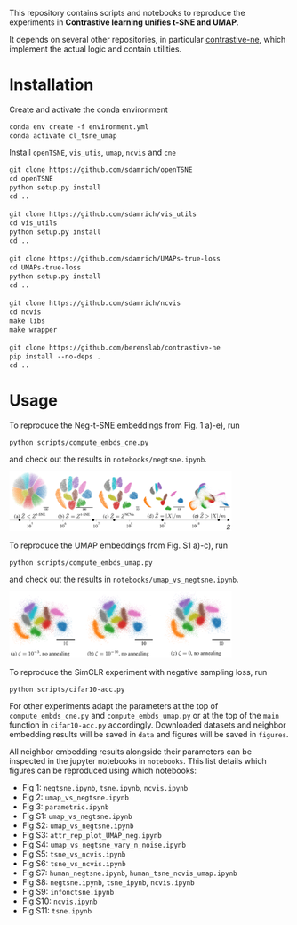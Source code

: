 This repository contains scripts and notebooks to reproduce the experiments in 
**Contrastive learning unifies t-SNE and UMAP**. 

It depends on several other repositories, in particular [contrastive-ne](https://github.com/berenslab/contrastive-ne), which implement the actual logic and contain utilities.

# Installation
Create and activate the conda environment
```
conda env create -f environment.yml
conda activate cl_tsne_umap
```
Install `openTSNE`, `vis_utis`, `umap`, `ncvis` and `cne`
```
git clone https://github.com/sdamrich/openTSNE
cd openTSNE
python setup.py install
cd ..

git clone https://github.com/sdamrich/vis_utils
cd vis_utils
python setup.py install
cd ..

git clone https://github.com/sdamrich/UMAPs-true-loss
cd UMAPs-true-loss
python setup.py install
cd ..

git clone https://github.com/sdamrich/ncvis
cd ncvis
make libs
make wrapper

git clone https://github.com/berenslab/contrastive-ne
pip install --no-deps . 
cd ..
```
# Usage
To reproduce the Neg-t-SNE embeddings from Fig. 1 a)-e), run
```
python scripts/compute_embds_cne.py
```
and check out the results in `notebooks/negtsne.ipynb`.

<img width="400" alt="Neg-t-SNE on MNIST" src="/figures/Fig_1_a-e.png">


To reproduce the UMAP embeddings from Fig. S1 a)-c), run
```
python scripts/compute_embds_umap.py
```
and check out the results in `notebooks/umap_vs_negtsne.ipynb`.

<img width="400" alt="UMAP no annealing" src="/figures/Fig_S1_a-c.png">


To reproduce the SimCLR experiment with negative sampling loss, run
```
python scripts/cifar10-acc.py
```

For other experiments adapt the parameters at the top of `compute_embds_cne.py`
and `compute_embds_umap.py` or at the top of the `main` function in `cifar10-acc.py`
accordingly. Downloaded datasets and neighbor embedding results will be saved in `data` and figures 
will be saved in `figures`.

All neighbor embedding results alongside their parameters can be 
inspected in the jupyter notebooks in `notebooks`.
This list details which figures can be reproduced using which notebooks:

- Fig 1:  `negtsne.ipynb`, `tsne.ipynb`, `ncvis.ipynb`
- Fig 2:  `umap_vs_negtsne.ipynb`
- Fig 3:  `parametric.ipynb`
- Fig S1: `umap_vs_negtsne.ipynb`
- Fig S2: `umap_vs_negtsne.ipynb`
- Fig S3: `attr_rep_plot_UMAP_neg.ipynb`
- Fig S4: `umap_vs_negtsne_vary_n_noise.ipynb`
- Fig S5: `tsne_vs_ncvis.ipynb`
- Fig S6: `tsne_vs_ncvis.ipynb`
- Fig S7: `human_negtsne.ipynb`, `human_tsne_ncvis_umap.ipynb`
- Fig S8: `negtsne.ipynb`, `tsne_ipynb`, `ncvis.ipynb`
- Fig S9: `infonctsne.ipynb`
- Fig S10: `ncvis.ipynb`
- Fig S11: `tsne.ipynb`


